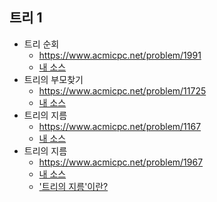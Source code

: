 ## 트리 1
- 트리 순회
	- https://www.acmicpc.net/problem/1991
	- [내 소스](https://github.com/HelloWoori/AlgorithmStudyWithBaekjoon/blob/master/Tree/Traversal.cpp)
- 트리의 부모찾기
	- https://www.acmicpc.net/problem/11725
	- [내 소스](https://github.com/HelloWoori/AlgorithmStudyWithBaekjoon/blob/master/Tree/FindParent.cpp)
- 트리의 지름
	- https://www.acmicpc.net/problem/1167
	- [내 소스](https://github.com/HelloWoori/AlgorithmStudyWithBaekjoon/blob/master/Tree/DiameterOfTree1.cpp)
- 트리의 지름
	- https://www.acmicpc.net/problem/1967
	- [내 소스](https://github.com/HelloWoori/AlgorithmStudyWithBaekjoon/blob/master/Tree/DiameterOfTree2.cpp)
	- ['트리의 지름'이란?](https://github.com/HelloWoori/AlgorithmStudyWithBaekjoon/blob/master/Tree/DiameterOfTree.png)
